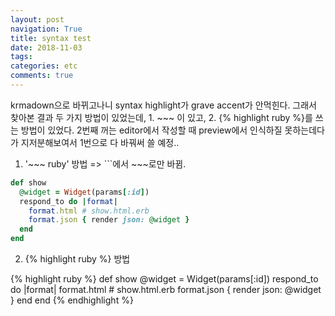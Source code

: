 ```yaml
---
layout: post
navigation: True
title: syntax test
date: 2018-11-03
tags:
categories: etc
comments: true
---
```


krmadown으로 바뀌고나니 syntax highlight가 grave accent가 안먹힌다. 그래서 찾아본 결과 두 가지 방법이 있었는데, 1. ~~~ 이 있고, 2. {% highlight ruby %}를 쓰는 방법이 있었다.
2번째 꺼는 editor에서 작성할 때 preview에서 인식하질 못하는데다가 지저분해보여서 1번으로 다 바꿔써 쓸 예정..


1. '~~~ ruby' 방법 => ```에서 ~~~로만 바뀜.

~~~ ruby
def show
  @widget = Widget(params[:id])
  respond_to do |format|
    format.html # show.html.erb
    format.json { render json: @widget }
  end
end
~~~

2. {% highlight ruby %} 방법

{% highlight ruby %}
def show
  @widget = Widget(params[:id])
  respond_to do |format|
    format.html # show.html.erb
    format.json { render json: @widget }
  end
end
{% endhighlight %}

